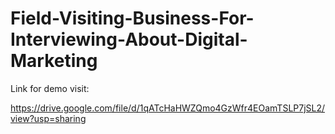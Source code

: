 # Field-Visiting-Business-For-Interviewing-About-Digital-Marketing

Link for demo visit:

https://drive.google.com/file/d/1qATcHaHWZQmo4GzWfr4EOamTSLP7jSL2/view?usp=sharing
